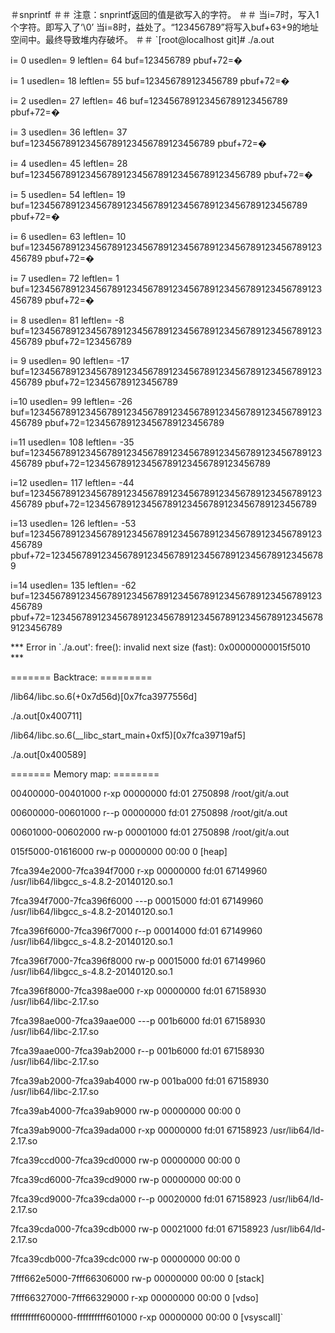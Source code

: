 ＃snprintf
＃＃
注意：snprintf返回的值是欲写入的字符。
＃＃
当i=7时，写入1个字符。即写入了‘\0’
当i=8时，益处了。“123456789”将写入buf+63+9的地址空间中。最终导致堆内存破坏。
＃＃
`[root@localhost git]# ./a.out

i= 0 usedlen=   9 leftlen=                  64 buf=123456789 pbuf+72=�

i= 1 usedlen=  18 leftlen=                  55 buf=123456789123456789 pbuf+72=�

i= 2 usedlen=  27 leftlen=                  46 buf=123456789123456789123456789 pbuf+72=�

i= 3 usedlen=  36 leftlen=                  37 buf=123456789123456789123456789123456789 pbuf+72=�

i= 4 usedlen=  45 leftlen=                  28 buf=123456789123456789123456789123456789123456789 pbuf+72=�

i= 5 usedlen=  54 leftlen=                  19 buf=123456789123456789123456789123456789123456789123456789 pbuf+72=�

i= 6 usedlen=  63 leftlen=                  10 buf=123456789123456789123456789123456789123456789123456789123456789 pbuf+72=�

i= 7 usedlen=  72 leftlen=                   1 buf=123456789123456789123456789123456789123456789123456789123456789 pbuf+72=�

i= 8 usedlen=  81 leftlen=                  -8 buf=123456789123456789123456789123456789123456789123456789123456789 pbuf+72=123456789

i= 9 usedlen=  90 leftlen=                 -17 buf=123456789123456789123456789123456789123456789123456789123456789 pbuf+72=123456789123456789

i=10 usedlen=  99 leftlen=                 -26 buf=123456789123456789123456789123456789123456789123456789123456789 
pbuf+72=123456789123456789123456789

i=11 usedlen= 108 leftlen=                 -35 buf=123456789123456789123456789123456789123456789123456789123456789 pbuf+72=123456789123456789123456789123456789

i=12 usedlen= 117 leftlen=                 -44 buf=123456789123456789123456789123456789123456789123456789123456789 pbuf+72=123456789123456789123456789123456789123456789

i=13 usedlen= 126 leftlen=                 -53 buf=123456789123456789123456789123456789123456789123456789123456789 pbuf+72=123456789123456789123456789123456789123456789123456789

i=14 usedlen= 135 leftlen=                 -62 buf=123456789123456789123456789123456789123456789123456789123456789 pbuf+72=123456789123456789123456789123456789123456789123456789123456789

*** Error in `./a.out': free(): invalid next size (fast): 0x00000000015f5010 ***

======= Backtrace: =========

/lib64/libc.so.6(+0x7d56d)[0x7fca3977556d]

./a.out[0x400711]

/lib64/libc.so.6(__libc_start_main+0xf5)[0x7fca39719af5]

./a.out[0x400589]

======= Memory map: ========

00400000-00401000 r-xp 00000000 fd:01 2750898                            /root/git/a.out

00600000-00601000 r--p 00000000 fd:01 2750898                            /root/git/a.out

00601000-00602000 rw-p 00001000 fd:01 2750898                            /root/git/a.out

015f5000-01616000 rw-p 00000000 00:00 0                                  [heap]

7fca394e2000-7fca394f7000 r-xp 00000000 fd:01 67149960                   /usr/lib64/libgcc_s-4.8.2-20140120.so.1

7fca394f7000-7fca396f6000 ---p 00015000 fd:01 67149960                   /usr/lib64/libgcc_s-4.8.2-20140120.so.1

7fca396f6000-7fca396f7000 r--p 00014000 fd:01 67149960                   /usr/lib64/libgcc_s-4.8.2-20140120.so.1

7fca396f7000-7fca396f8000 rw-p 00015000 fd:01 67149960                   /usr/lib64/libgcc_s-4.8.2-20140120.so.1

7fca396f8000-7fca398ae000 r-xp 00000000 fd:01 67158930                   /usr/lib64/libc-2.17.so

7fca398ae000-7fca39aae000 ---p 001b6000 fd:01 67158930                   /usr/lib64/libc-2.17.so

7fca39aae000-7fca39ab2000 r--p 001b6000 fd:01 67158930                   /usr/lib64/libc-2.17.so

7fca39ab2000-7fca39ab4000 rw-p 001ba000 fd:01 67158930                   /usr/lib64/libc-2.17.so

7fca39ab4000-7fca39ab9000 rw-p 00000000 00:00 0

7fca39ab9000-7fca39ada000 r-xp 00000000 fd:01 67158923                   /usr/lib64/ld-2.17.so

7fca39ccd000-7fca39cd0000 rw-p 00000000 00:00 0

7fca39cd6000-7fca39cd9000 rw-p 00000000 00:00 0

7fca39cd9000-7fca39cda000 r--p 00020000 fd:01 67158923                   /usr/lib64/ld-2.17.so

7fca39cda000-7fca39cdb000 rw-p 00021000 fd:01 67158923                   /usr/lib64/ld-2.17.so

7fca39cdb000-7fca39cdc000 rw-p 00000000 00:00 0

7fff662e5000-7fff66306000 rw-p 00000000 00:00 0                          [stack]

7fff66327000-7fff66329000 r-xp 00000000 00:00 0                          [vdso]

ffffffffff600000-ffffffffff601000 r-xp 00000000 00:00 0                  [vsyscall]`
